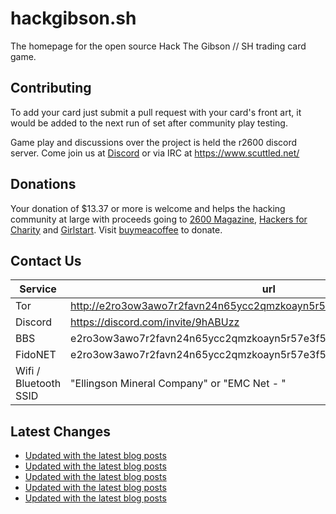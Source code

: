 # hackgibson.sh
The homepage for the open source Hack The Gibson // SH trading card game.


## Contributing

To add your card just submit a pull request with your card's front art, it would be added to the next run of set after community play testing.

Game play and discussions over the project is held the r2600 discord server. Come join us at [Discord](https://discord.com/invite/9hABUzz) or via IRC at https://www.scuttled.net/


## Donations

Your donation of $13.37 or more is welcome and helps the hacking community at large with proceeds going to [2600 Magazine](https://2600.com/), [Hackers for Charity](https://hackersforcharity.org) and [Girlstart](https://girlstart.org).  Visit [buymeacoffee](https://www.buymeacoffee.com/hackgibson.sh) to donate.


## Contact Us

Service | url
-|-
Tor | http://e2ro3ow3awo7r2favn24n65ycc2qmzkoayn5r57e3f56nvjwdcgg32ad.onion
Discord | https://discord.com/invite/9hABUzz
BBS | e2ro3ow3awo7r2favn24n65ycc2qmzkoayn5r57e3f56nvjwdcgg32ad.onion:23
FidoNET | e2ro3ow3awo7r2favn24n65ycc2qmzkoayn5r57e3f56nvjwdcgg32ad.onion:24554
Wifi / Bluetooth SSID | "Ellingson Mineral Company" or "EMC Net - <fidonet address>"

## Latest Changes
<!-- BLOG-POST-LIST:START -->
- [Updated with the latest blog posts](https://github.com/DFW2600/hackgibson.sh/commit/1b2dfd0e800c857591925801eb86518a4a564a1a)
- [Updated with the latest blog posts](https://github.com/DFW2600/hackgibson.sh/commit/8fde66f91dfedadfb7a19ec7f5a31f361bbe0140)
- [Updated with the latest blog posts](https://github.com/DFW2600/hackgibson.sh/commit/aba7d396ffb8844eaf529bec6dfa477a0f6a35d9)
- [Updated with the latest blog posts](https://github.com/DFW2600/hackgibson.sh/commit/bd2d7a5d7928291af06b2a205f7d722df75a9627)
- [Updated with the latest blog posts](https://github.com/DFW2600/hackgibson.sh/commit/4bb75351438214444c06e50f24a28a4b8b215331)
<!-- BLOG-POST-LIST:END -->

